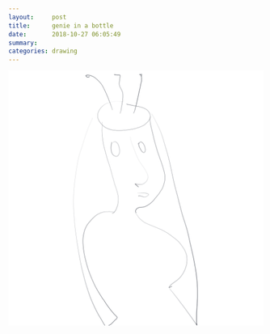 ```yaml
---
layout:     post
title:      genie in a bottle
date:       2018-10-27 06:05:49
summary:    
categories: drawing
---
```

![genie in a bottle](/images/diary/genie-in-a-bottle.png ".")
